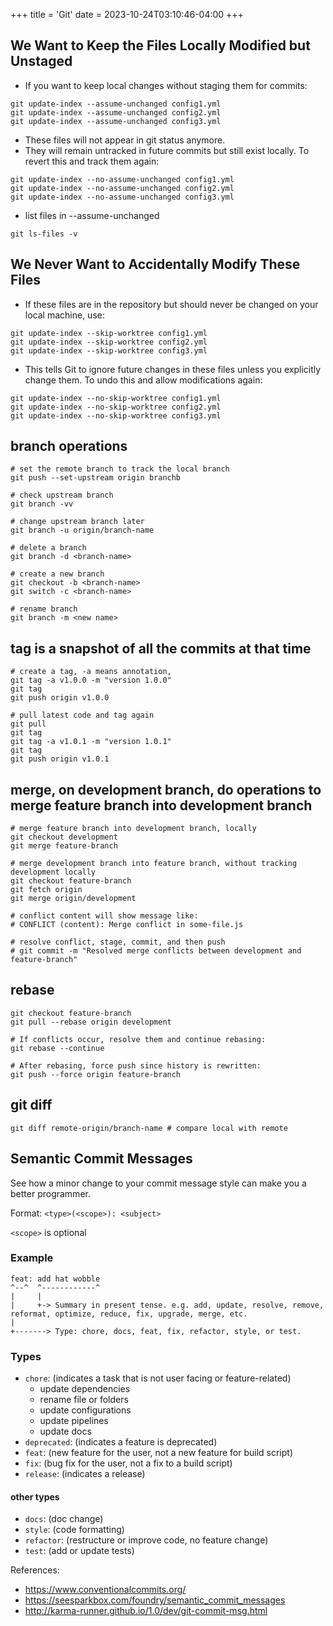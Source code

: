 +++
title = 'Git'
date = 2023-10-24T03:10:46-04:00
+++

## We Want to Keep the Files Locally Modified but Unstaged
- If you want to keep local changes without staging them for commits:
```
git update-index --assume-unchanged config1.yml
git update-index --assume-unchanged config2.yml
git update-index --assume-unchanged config3.yml
```
- These files will not appear in git status anymore.
- They will remain untracked in future commits but still exist locally.
To revert this and track them again:
```
git update-index --no-assume-unchanged config1.yml
git update-index --no-assume-unchanged config2.yml
git update-index --no-assume-unchanged config3.yml
```
- list files in --assume-unchanged
```
git ls-files -v
```

## We Never Want to Accidentally Modify These Files
- If these files are in the repository but should never be changed on your local machine, use:
```
git update-index --skip-worktree config1.yml
git update-index --skip-worktree config2.yml
git update-index --skip-worktree config3.yml
```
- This tells Git to ignore future changes in these files unless you explicitly change them.
To undo this and allow modifications again:
```
git update-index --no-skip-worktree config1.yml
git update-index --no-skip-worktree config2.yml
git update-index --no-skip-worktree config3.yml
```

## branch operations
```
# set the remote branch to track the local branch
git push --set-upstream origin branchb

# check upstream branch
git branch -vv

# change upstream branch later
git branch -u origin/branch-name

# delete a branch
git branch -d <branch-name>

# create a new branch
git checkout -b <branch-name>
git switch -c <branch-name>

# rename branch
git branch -m <new name>
```

## tag is a snapshot of all the commits at that time
```
# create a tag, -a means annotation, 
git tag -a v1.0.0 -m "version 1.0.0"
git tag
git push origin v1.0.0

# pull latest code and tag again
git pull
git tag
git tag -a v1.0.1 -m "version 1.0.1"
git tag
git push origin v1.0.1
```

## merge, on development branch, do operations to merge feature branch into development branch
```
# merge feature branch into development branch, locally
git checkout development
git merge feature-branch

# merge development branch into feature branch, without tracking development locally
git checkout feature-branch
git fetch origin
git merge origin/development

# conflict content will show message like:
# CONFLICT (content): Merge conflict in some-file.js

# resolve conflict, stage, commit, and then push
# git commit -m "Resolved merge conflicts between development and feature-branch"
```

## rebase
```
git checkout feature-branch
git pull --rebase origin development

# If conflicts occur, resolve them and continue rebasing:
git rebase --continue

# After rebasing, force push since history is rewritten:
git push --force origin feature-branch
```

## git diff
```
git diff remote-origin/branch-name # compare local with remote
```

## Semantic Commit Messages

See how a minor change to your commit message style can make you a better programmer.

Format: `<type>(<scope>): <subject>`

`<scope>` is optional

### Example

```
feat: add hat wobble
^--^  ^------------^
|     |
|     +-> Summary in present tense. e.g. add, update, resolve, remove, reformat, optimize, reduce, fix, upgrade, merge, etc.
|
+-------> Type: chore, docs, feat, fix, refactor, style, or test.
```


### Types
- `chore`: (indicates a task that is not user facing or feature-related)
  - update dependencies
  - rename file or folders
  - update configurations
  - update pipelines
  - update docs
- `deprecated`: (indicates a feature is deprecated)
- `feat`: (new feature for the user, not a new feature for build script)
- `fix`: (bug fix for the user, not a fix to a build script)
- `release`: (indicates a release)

#### other types
- `docs`: (doc change)
- `style`: (code formatting)
- `refactor`: (restructure or improve code, no feature change)
- `test`: (add or update tests)

References:

- https://www.conventionalcommits.org/
- https://seesparkbox.com/foundry/semantic_commit_messages
- http://karma-runner.github.io/1.0/dev/git-commit-msg.html
